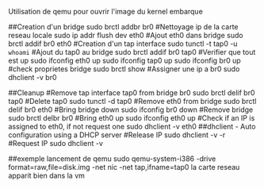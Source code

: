 Utilisation de qemu pour ouvrir l'image du kernel embarque

##Creation d'un bridge
sudo brctl addbr br0
#Nettoyage ip de la carte reseau locale
sudo ip addr flush dev eth0
#Ajout eth0 dans bridge
sudo brctl addif br0 eth0
#Creation d'un tap interface
sudo tunctl -t tap0 -u `whoami`
#Ajout du tap0 au bridge
sudo brctl addif br0 tap0
#Verifier que tout est up
sudo ifconfig eth0 up
sudo ifconfig tap0 up
sudo ifconfig br0 up
#check proprietes bridge
sudo brctl show
#Assigner une ip a br0
sudo dhclient -v br0

##Cleanup
#Remove tap interface tap0 from bridge br0
sudo brctl delif br0 tap0
#Delete tap0
sudo tunctl -d tap0
#Remove eth0 from bridge
sudo brctl delif br0 eth0
#Bring bridge down
sudo ifconfig br0 down
#Remove bridge
sudo brctl delbr br0
#Bring eth0 up
sudo ifconfig eth0 up
#Check if an IP is assigned to eth0, if not request one
sudo dhclient -v eth0
##dhclient - Auto configuration using a DHCP server
#Release IP
sudo dhclient -v -r <interface>
#Request IP
sudo dhclient -v <interface>

##exemple lancement de qemu
sudo qemu-system-i386 -drive format=raw,file=disk.img -net nic -net tap,ifname=tap0
la carte reseau apparit bien dans la vm
